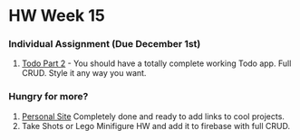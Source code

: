 # HW Week 15


### Individual Assignment (Due December 1st)
1. [Todo Part 2](https://github.com/nss-nightclass-projects/firebase-todo/blob/master/README.md) - You should have a totally complete working Todo app.  Full CRUD.  Style it any way you want.

### Hungry for more?
1. [Personal Site](https://github.com/nss-nightclass-projects/personal-bio-site-instructions/blob/master/README.md) Completely done and ready to add links to cool projects.
2. Take Shots or Lego Minifigure HW and add it to firebase with full CRUD.
